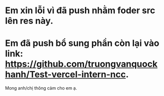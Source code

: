 # Em xin lỗi vì đã push nhằm foder src lên res này.
# Em đã push bổ sung phần còn lại vào link: https://github.com/truongvanquockhanh/Test-vercel-intern-ncc.
Mong anh/chị thông cảm cho em ạ.
